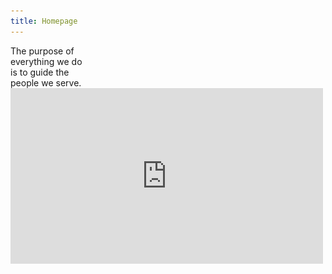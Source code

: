 ```yaml
---
title: Homepage
---
```


<title-block>
The purpose of<br>
everything we do<br>
<span>is to guide the<br>
people we serve.</span>
</title-block>

<grid background="gray-white">
<column lg="16">

<iframe src="https://player.vimeo.com/video/293453905?title=0&byline=0&portrait=0?color=ff0000" width="500" height="281" frameborder="0" webkitallowfullscreen mozallowfullscreen allowfullscreen />

</column>
</grid>

<grid background="gray-10">
<column lg="8">

<p size="xl">When we blend human-centered design
with time-tested business acumen, the results speak for themselves.</p>

<icon name="ArrowDown32"></icon>

</column>
</grid>

<grid background="gray-10">
<column lg="16">

<hr>

</column>
<column lg="4">

### Today

</column>

<column lg="4" md="4">

<tile
    caption="impact/quantum"
    title="IBM Q, System One">
<img src="images/Image_1.png" alt="A laptop showing security analytics"/>
</tile>

</column>
<column lg="4" md="4">

<tile
    caption="impact/security"
    title="Security Design at IBM">
<img src="images/Image_2.png" alt="Various letters and characters in the Plex typeface"/>
</tile>

</column>
<column lg="4" md="4">

<tile
    caption="tdc/news"
    title="Why a 2018 Typeface Design Competition judge voted for Plex  ">
<img src="images/Image_3.png" alt="Various letters and characters in the Plex typeface"/>
</tile>

</column>
<column lg="4" offset_lg="12" text_align="right">

[View more](/impact)

</column>

</grid>
